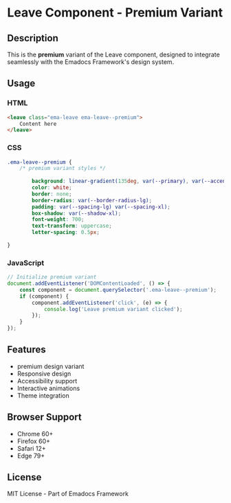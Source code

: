 # Leave Component - Premium Variant

## Description
This is the **premium** variant of the Leave component, designed to integrate seamlessly with the Emadocs Framework's design system.

## Usage

### HTML
```html
<leave class="ema-leave ema-leave--premium">
    Content here
</leave>
```

### CSS
```css
.ema-leave--premium {
    /* premium variant styles */
    
        background: linear-gradient(135deg, var(--primary), var(--accent));
        color: white;
        border: none;
        border-radius: var(--border-radius-lg);
        padding: var(--spacing-lg) var(--spacing-xl);
        box-shadow: var(--shadow-xl);
        font-weight: 700;
        text-transform: uppercase;
        letter-spacing: 0.5px;
    
}
```

### JavaScript
```javascript
// Initialize premium variant
document.addEventListener('DOMContentLoaded', () => {
    const component = document.querySelector('.ema-leave--premium');
    if (component) {
        component.addEventListener('click', (e) => {
            console.log('Leave premium variant clicked');
        });
    }
});
```

## Features
- premium design variant
- Responsive design
- Accessibility support
- Interactive animations
- Theme integration

## Browser Support
- Chrome 60+
- Firefox 60+
- Safari 12+
- Edge 79+

## License
MIT License - Part of Emadocs Framework
